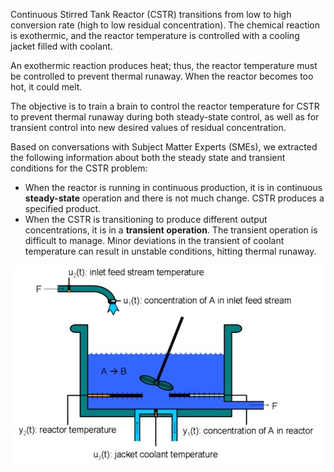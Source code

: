 Continuous Stirred Tank Reactor (CSTR) transitions from low to high conversion rate (high to low residual concentration). The chemical reaction is exothermic, and the reactor temperature is controlled with a cooling jacket filled with coolant.

An exothermic reaction produces heat; thus, the reactor temperature must be controlled to prevent thermal runaway. When the reactor becomes too hot, it could melt.

The objective is to train a brain to control the reactor temperature for CSTR to prevent thermal runaway during both steady-state control, as well as for transient control into new desired values of residual concentration.

Based on conversations with Subject Matter Experts (SMEs), we extracted the following information about both the steady state and transient conditions for the CSTR problem:

- When the reactor is running in continuous production, it is in continuous **steady-state** operation and there is not much change. CSTR produces a specified product.
- When the CSTR is transitioning to produce different output concentrations, it is in a **transient operation**. The transient operation is difficult to manage. Minor deviations in the transient of coolant temperature can result in unstable conditions, hitting thermal runaway.

![The screenshot shows example of stirring tank.](../media/stirring-tank.png)

